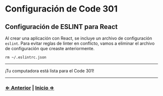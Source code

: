﻿# Configuración de Code 301

## Configuración de ESLINT para React

Al crear una aplicación con React, se incluye un archivo de configuración `eslint`.  Para evitar reglas de linter en conflicto, vamos a eliminar el archivo de configuración que creaste anteriormente.

`rm ~/.eslintrc.json`

----

¡Tu computadora está lista para el Code 301!

----

### [⇐ Anterior](./2-code-challenges) | [Inicio ⇒](./)

